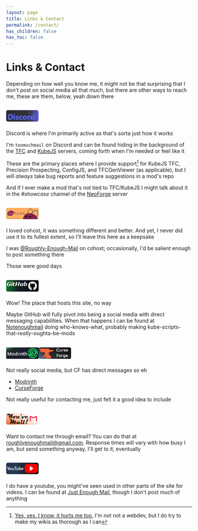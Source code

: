 ```yaml
---
layout: page
title: Links & Contact
permalink: /contact/
has_children: false
has_toc: false
---
```


# Links & Contact

Depending on how well you know me, it might not be that surprising that I don't post on social media all that much, but there are other ways to reach me, these are them, below, yeah down there

## <span style="font-size:0em;">Discord</span><a href="#discord"><img src="/assets/images/discord.png" alt="Discord"></a>

Discord is where I'm primarily active as that's sorta just how it works

I'm `toomuchmail` on Discord and can be found hiding in the background of the [TFC](https://discord.gg/PRuAKvY) and [KubeJS](https://discord.gg/fKjDAetj) servers, coming forth when I'm needed or feel like it

These are the primary places where I provide support[^1] for KubeJS TFC, Precision Prospecting, ConfigJS, and TFCGenViewer (as applicable), but I will *always* take bug reports and feature suggestions in a mod's repo

And if I ever make a mod that's not tied to TFC/KubeJS I might talk about it in the *#showcase* channel of the [NeoForge](https://discord.gg/neoforged) server

## <span style="font-size:0em;">Cohost</span><a href="#cohost"><img src="/assets/images/cohost.gif" alt="cohost"></a>

I loved cohost, it was something different and better. And yet, I never did use it to its fullest extent, so I'll leave this here as a keepsake

I was [@Roughly-Enough-Mail](https://cohost.org/Roughly-Enough-Mail) on cohost; occasionally, I'd be salient enough to post something there

Those were good days

## <span style="font-size:0em;">GitHub</span><a href="#github"><img src="/assets/images/github.png" alt="GitHub"></a>

Wow! The place that hosts this site, no way

Maybe GitHub will fully pivot into being a social media with direct messaging capabilities. When that happens I can be found at [Notenoughmail](https://github.com/Notenoughmail) doing who-knows-what, probably making kube-scripts-that-*really*-oughta-be-mods

## <span style="font-size:0em;">Modrinth & CurseForge</span><a href="#modrinth--curseforge"><img src="/assets/images/modrinth.png" alt="Modrinth"><img src="/assets/images/curseforge.png" alt="CurseForge"></a>

Not really social media, but CF has direct messages so eh

- [Modrinth](https://modrinth.com/user/Notenoughmail)
- [CurseForge](https://www.curseforge.com/members/notenoughmail/projects)

Not really useful for contacting me, just felt it a good idea to include

## <span style="font-size:0em;">email</span><a href="#email"><img src="/assets/images/email.png" alt="email"></a>

Want to contact me through email? You can do that at <a href="mailto:roughlyenoughmail@gmail.com">roughlyenoughmail@gmail.com</a>. Response times will vary with how busy I am, but send something anyway, I'll get to it, eventually

## <span style="font-size:0em;">YouTube</span><a href="#youtube"><img src="/assets/images/youtube.png" alt="YouTube"></a>

I do have a youtube, you might've seen used in other parts of the site for videos. I can be found at [Just Enough Mail](https://www.youtube.com/@justenoughmail), though I don't post much of anything

[^1]: [Yes, yes, I know, it hurts me too](https://web.archive.org/web/20230526160925/https://cohost.org/cathoderaydude/post/474632-someone-asked-in-the), I'm not not a webdev, but I do try to make my wikis as thorough as I can
